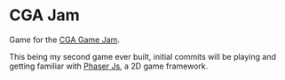 # CGA Jam

Game for the [CGA Game Jam](https://itch.io/jam/cga-jam).

This being my second game ever built, initial commits will be playing and getting familiar with [Phaser Js](https://github.com/photonstorm/phaser), a 2D game framework.

